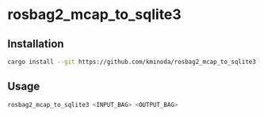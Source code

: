 # rosbag2_mcap_to_sqlite3

## Installation

```bash
cargo install --git https://github.com/kminoda/rosbag2_mcap_to_sqlite3.git
```

## Usage

```bash
rosbag2_mcap_to_sqlite3 <INPUT_BAG> <OUTPUT_BAG>
```
